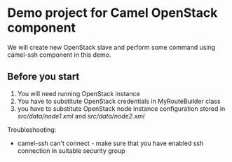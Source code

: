 # Demo project for Camel OpenStack component 

We will create new OpenStack slave and perform some command using camel-ssh component in this demo.


## Before you start
1) You will need running OpenStack instance
2) You have to substitute OpenStack credentials in MyRouteBuilder class
3) you have to substitute OpenStack node instance configuration stored in _src/data/node1.xml_ and  _src/data/node2.xml_ 

Troubleshooting:

* camel-ssh can't connect - make sure that you have enabled ssh connection in suitable security group